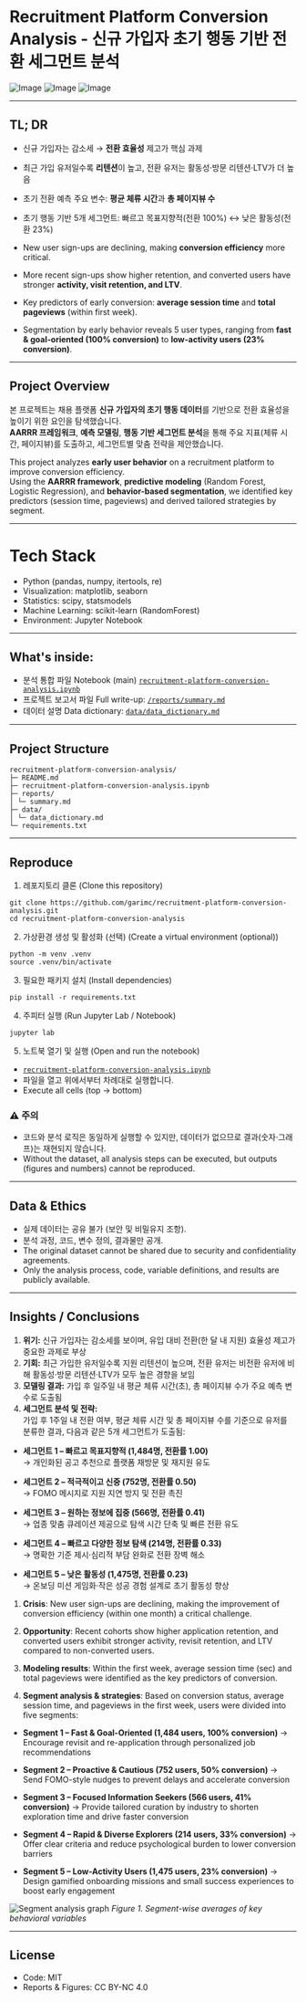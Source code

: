 # Recruitment Platform Conversion Analysis - 신규 가입자 초기 행동 기반 전환 세그먼트 분석
![Image](https://instinctive-milk-d9b.notion.site/image/attachment%3Abc029848-56c5-4cd4-8a4f-d15ec343d80e%3A%E1%84%8E%E1%85%A2%E1%84%8B%E1%85%AD%E1%86%BC%E1%84%91%E1%85%B3%E1%86%AF%E1%84%85%E1%85%A2%E1%86%BA%E1%84%91%E1%85%A9%E1%86%B7_2.jpg?table=block&id=23f9d974-08e6-80a8-95f3-d9a18476ed7e&spaceId=f80357d3-0f5e-4223-be11-6f5365fc1458&width=1790&userId=&cache=v2)
![Image](https://instinctive-milk-d9b.notion.site/image/attachment%3A02c24120-a7ef-49b8-b2c7-62275fe8d130%3A%E1%84%8E%E1%85%A2%E1%84%8B%E1%85%AD%E1%86%BC%E1%84%91%E1%85%B3%E1%86%AF%E1%84%85%E1%85%A2%E1%86%BA%E1%84%91%E1%85%A9%E1%86%B7_3.jpg?table=block&id=23f9d974-08e6-8027-8d73-fd0ad143c3c4&spaceId=f80357d3-0f5e-4223-be11-6f5365fc1458&width=1790&userId=&cache=v2)
![Image](https://instinctive-milk-d9b.notion.site/image/attachment%3A6b205895-2ad5-4598-b39a-7d39bff9d39c%3A%E1%84%8E%E1%85%A2%E1%84%8B%E1%85%AD%E1%86%BC%E1%84%91%E1%85%B3%E1%86%AF%E1%84%85%E1%85%A2%E1%86%BA%E1%84%91%E1%85%A9%E1%86%B7_4.jpg?table=block&id=23f9d974-08e6-80d7-bd65-dd83703c5b7e&spaceId=f80357d3-0f5e-4223-be11-6f5365fc1458&width=1790&userId=&cache=v2)

---

## TL; DR
- 신규 가입자는 감소세 → **전환 효율성** 제고가 핵심 과제  
- 최근 가입 유저일수록 **리텐션**이 높고, 전환 유저는 활동성·방문 리텐션·LTV가 더 높음  
- 초기 전환 예측 주요 변수: **평균 체류 시간**과 **총 페이지뷰 수**  
- 초기 행동 기반 5개 세그먼트: 빠르고 목표지향적(전환 100%) ↔ 낮은 활동성(전환 23%)

- New user sign-ups are declining, making **conversion efficiency** more critical.  
- More recent sign-ups show higher retention, and converted users have stronger **activity, visit retention, and LTV**.  
- Key predictors of early conversion: **average session time** and **total pageviews** (within first week).  
- Segmentation by early behavior reveals 5 user types, ranging from **fast & goal-oriented (100% conversion)** to **low-activity users (23% conversion)**.

---
## Project Overview
본 프로젝트는 채용 플랫폼 **신규 가입자의 초기 행동 데이터**를 기반으로 전환 효율성을 높이기 위한 요인을 탐색했습니다.  
**AARRR 프레임워크**, **예측 모델링**, **행동 기반 세그먼트 분석**을 통해 주요 지표(체류 시간, 페이지뷰)를 도출하고, 세그먼트별 맞춤 전략을 제안했습니다.

This project analyzes **early user behavior** on a recruitment platform to improve conversion efficiency.  
Using the **AARRR framework**, **predictive modeling** (Random Forest, Logistic Regression), and **behavior-based segmentation**, we identified key predictors (session time, pageviews) and derived tailored strategies by segment.

---

# Tech Stack
- Python (pandas, numpy, itertools, re)
- Visualization: matplotlib, seaborn
- Statistics: scipy, statsmodels
- Machine Learning: scikit-learn (RandomForest)
- Environment: Jupyter Notebook
  
---

## What's inside:
- 분석 통합 파일 Notebook (main) [`recruitment-platform-conversion-analysis.ipynb`](./recruitment-platform-conversion-analysis.ipynb)
- 프로젝트 보고서 파일 Full write-up: [`/reports/summary.md`](./reports/summary.md)
- 데이터 설명 Data dictionary: [`data/data_dictionary.md`](./data/data_dictionary.md)

---

## Project Structure
```
recruitment-platform-conversion-analysis/
├─ README.md
├─ recruitment-platform-conversion-analysis.ipynb
├─ reports/
│ └─ summary.md
├─ data/
│ └─ data_dictionary.md 
└─ requirements.txt
```

---

## Reproduce
1. 레포지토리 클론 (Clone this repository)
```
git clone https://github.com/garimc/recruitment-platform-conversion-analysis.git
cd recruitment-platform-conversion-analysis
```
2. 가상환경 생성 및 활성화 (선택) (Create a virtual environment (optional))
```
python -m venv .venv
source .venv/bin/activate
```
3. 필요한 패키지 설치 (Install dependencies)
```
pip install -r requirements.txt
```
4. 주피터 실행 (Run Jupyter Lab / Notebook)
```
jupyter lab
```
5. 노트북 열기 및 실행 (Open and run the notebook)
- [`recruitment-platform-conversion-analysis.ipynb`](./recruitment-platform-conversion-analysis.ipynb)
- 파일을 열고 위에서부터 차례대로 실행합니다.
- Execute all cells (top → bottom)

### ⚠️ 주의
- 코드와 분석 로직은 동일하게 실행할 수 있지만, 데이터가 없으므로 결과(숫자·그래프)는 재현되지 않습니다.
- Without the dataset, all analysis steps can be executed, but outputs (figures and numbers) cannot be reproduced.

---

## Data & Ethics
- 실제 데이터는 공유 불가 (보안 및 비밀유지 조항).
- 분석 과정, 코드, 변수 정의, 결과물만 공개.
- The original dataset cannot be shared due to security and confidentiality agreements.  
- Only the analysis process, code, variable definitions, and results are publicly available.

---

## Insights / Conclusions
1. **위기:** 신규 가입자는 감소세를 보이며, 유입 대비 전환(한 달 내 지원) 효율성 제고가 중요한 과제로 부상  
2. **기회:** 최근 가입한 유저일수록 지원 리텐션이 높으며, 전환 유저는 비전환 유저에 비해 활동성·방문 리텐션·LTV가 모두 높은 경향을 보임  
3. **모델링 결과:** 가입 후 일주일 내 평균 체류 시간(초), 총 페이지뷰 수가 주요 예측 변수로 도출됨  
4. **세그먼트 분석 및 전략:**  
가입 후 1주일 내 전환 여부, 평균 체류 시간 및 총 페이지뷰 수를 기준으로 유저를 분류한 결과, 다음과 같은 5개 세그먼트가 도출됨:  
- **세그먼트 1 – 빠르고 목표지향적 (1,484명, 전환률 1.00)**  
  → 개인화된 공고 추천으로 플랫폼 재방문 및 재지원 유도  

- **세그먼트 2 – 적극적이고 신중 (752명, 전환률 0.50)**  
  → FOMO 메시지로 지원 지연 방지 및 전환 촉진  

- **세그먼트 3 – 원하는 정보에 집중 (566명, 전환률 0.41)**  
  → 업종 맞춤 큐레이션 제공으로 탐색 시간 단축 및 빠른 전환 유도  

- **세그먼트 4 – 빠르고 다양한 정보 탐색 (214명, 전환률 0.33)**  
  → 명확한 기준 제시·심리적 부담 완화로 전환 장벽 해소  

- **세그먼트 5 – 낮은 활동성 (1,475명, 전환률 0.23)**  
  → 온보딩 미션 게임화·작은 성공 경험 설계로 초기 활동성 향상

1. **Crisis**: New user sign-ups are declining, making the improvement of conversion efficiency (within one month) a critical challenge.

2. **Opportunity**: Recent cohorts show higher application retention, and converted users exhibit stronger activity, revisit retention, and LTV compared to non-converted users.

3. **Modeling results**: Within the first week, average session time (sec) and total pageviews were identified as the key predictors of conversion.

4. **Segment analysis & strategies**:
Based on conversion status, average session time, and pageviews in the first week, users were divided into five segments:

- **Segment 1 – Fast & Goal-Oriented (1,484 users, 100% conversion)**
→ Encourage revisit and re-application through personalized job recommendations

- **Segment 2 – Proactive & Cautious (752 users, 50% conversion)**
→ Send FOMO-style nudges to prevent delays and accelerate conversion

- **Segment 3 – Focused Information Seekers (566 users, 41% conversion)**
→ Provide tailored curation by industry to shorten exploration time and drive faster conversion

- **Segment 4 – Rapid & Diverse Explorers (214 users, 33% conversion)**
→ Offer clear criteria and reduce psychological burden to lower conversion barriers

- **Segment 5 – Low-Activity Users (1,475 users, 23% conversion)**
→ Design gamified onboarding missions and small success experiences to boost early engagement
     
![Segment analysis graph](https://instinctive-milk-d9b.notion.site/image/attachment%3A6b25fe21-3ae4-411a-a7c4-82ca2aa9e2d6%3Aimage.png?table=block&id=2339d974-08e6-8072-bc0a-f3d8b83867ca&spaceId=f80357d3-0f5e-4223-be11-6f5365fc1458&width=1790&userId=&cache=v2)
*Figure 1. Segment-wise averages of key behavioral variables*

---

## License
- Code: MIT
- Reports & Figures: CC BY-NC 4.0
